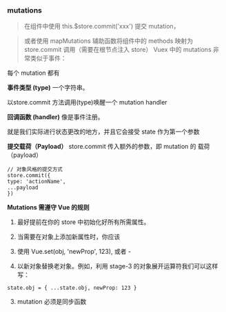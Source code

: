 ### mutations

>在组件中使用 this.$store.commit('xxx') 提交 mutation，

>或者使用 mapMutations 辅助函数将组件中的 methods 映射为 store.commit 调用（需要在根节点注入 store）
Vuex 中的 mutations 非常类似于事件：

每个 mutation 都有

**事件类型 (type)** 一个字符串。

以store.commit 方法调用(type)唤醒一个 mutation handler

**回调函数 (handler)** 像是事件注册。

就是我们实际进行状态更改的地方，并且它会接受 state 作为第一个参数

**提交载荷（Payload）** store.commit 传入额外的参数，即 mutation 的 载荷（payload）

```
// 对象风格的提交方式
store.commit({
type: 'actionName',
...payload
})
```
**Mutations 需遵守 Vue 的规则**

1. 最好提前在你的 store 中初始化好所有所需属性。

2. 当需要在对象上添加新属性时，你应该

1. 使用 Vue.set(obj, 'newProp', 123), 或者 -

2. 以新对象替换老对象。例如，利用 stage-3 的对象展开运算符我们可以这样写：
```
state.obj = { ...state.obj, newProp: 123 }
```
3. mutation 必须是同步函数
